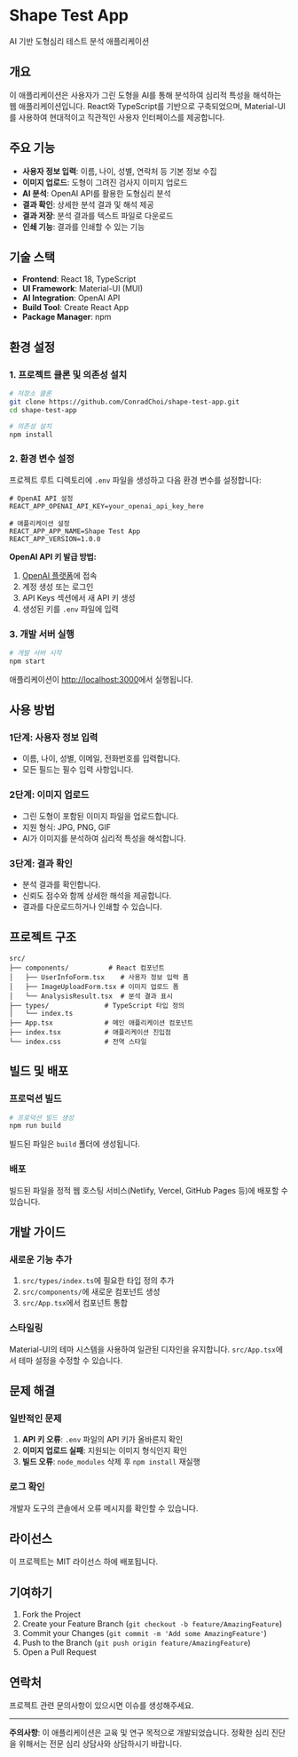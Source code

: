 # Shape Test App

AI 기반 도형심리 테스트 분석 애플리케이션

## 개요

이 애플리케이션은 사용자가 그린 도형을 AI를 통해 분석하여 심리적 특성을 해석하는 웹 애플리케이션입니다. React와 TypeScript를 기반으로 구축되었으며, Material-UI를 사용하여 현대적이고 직관적인 사용자 인터페이스를 제공합니다.

## 주요 기능

- **사용자 정보 입력**: 이름, 나이, 성별, 연락처 등 기본 정보 수집
- **이미지 업로드**: 도형이 그려진 검사지 이미지 업로드
- **AI 분석**: OpenAI API를 활용한 도형심리 분석
- **결과 확인**: 상세한 분석 결과 및 해석 제공
- **결과 저장**: 분석 결과를 텍스트 파일로 다운로드
- **인쇄 기능**: 결과를 인쇄할 수 있는 기능

## 기술 스택

- **Frontend**: React 18, TypeScript
- **UI Framework**: Material-UI (MUI)
- **AI Integration**: OpenAI API
- **Build Tool**: Create React App
- **Package Manager**: npm

## 환경 설정

### 1. 프로젝트 클론 및 의존성 설치

```bash
# 저장소 클론
git clone https://github.com/ConradChoi/shape-test-app.git
cd shape-test-app

# 의존성 설치
npm install
```

### 2. 환경 변수 설정

프로젝트 루트 디렉토리에 `.env` 파일을 생성하고 다음 환경 변수를 설정합니다:

```env
# OpenAI API 설정
REACT_APP_OPENAI_API_KEY=your_openai_api_key_here

# 애플리케이션 설정
REACT_APP_APP_NAME=Shape Test App
REACT_APP_VERSION=1.0.0
```

**OpenAI API 키 발급 방법:**
1. [OpenAI 플랫폼](https://platform.openai.com)에 접속
2. 계정 생성 또는 로그인
3. API Keys 섹션에서 새 API 키 생성
4. 생성된 키를 `.env` 파일에 입력

### 3. 개발 서버 실행

```bash
# 개발 서버 시작
npm start
```

애플리케이션이 [http://localhost:3000](http://localhost:3000)에서 실행됩니다.

## 사용 방법

### 1단계: 사용자 정보 입력
- 이름, 나이, 성별, 이메일, 전화번호를 입력합니다.
- 모든 필드는 필수 입력 사항입니다.

### 2단계: 이미지 업로드
- 그린 도형이 포함된 이미지 파일을 업로드합니다.
- 지원 형식: JPG, PNG, GIF
- AI가 이미지를 분석하여 심리적 특성을 해석합니다.

### 3단계: 결과 확인
- 분석 결과를 확인합니다.
- 신뢰도 점수와 함께 상세한 해석을 제공합니다.
- 결과를 다운로드하거나 인쇄할 수 있습니다.

## 프로젝트 구조

```
src/
├── components/          # React 컴포넌트
│   ├── UserInfoForm.tsx    # 사용자 정보 입력 폼
│   ├── ImageUploadForm.tsx # 이미지 업로드 폼
│   └── AnalysisResult.tsx  # 분석 결과 표시
├── types/              # TypeScript 타입 정의
│   └── index.ts
├── App.tsx             # 메인 애플리케이션 컴포넌트
├── index.tsx           # 애플리케이션 진입점
└── index.css           # 전역 스타일
```

## 빌드 및 배포

### 프로덕션 빌드

```bash
# 프로덕션 빌드 생성
npm run build
```

빌드된 파일은 `build` 폴더에 생성됩니다.

### 배포

빌드된 파일을 정적 웹 호스팅 서비스(Netlify, Vercel, GitHub Pages 등)에 배포할 수 있습니다.

## 개발 가이드

### 새로운 기능 추가

1. `src/types/index.ts`에 필요한 타입 정의 추가
2. `src/components/`에 새로운 컴포넌트 생성
3. `src/App.tsx`에서 컴포넌트 통합

### 스타일링

Material-UI의 테마 시스템을 사용하여 일관된 디자인을 유지합니다. `src/App.tsx`에서 테마 설정을 수정할 수 있습니다.

## 문제 해결

### 일반적인 문제

1. **API 키 오류**: `.env` 파일의 API 키가 올바른지 확인
2. **이미지 업로드 실패**: 지원되는 이미지 형식인지 확인
3. **빌드 오류**: `node_modules` 삭제 후 `npm install` 재실행

### 로그 확인

개발자 도구의 콘솔에서 오류 메시지를 확인할 수 있습니다.

## 라이선스

이 프로젝트는 MIT 라이선스 하에 배포됩니다.

## 기여하기

1. Fork the Project
2. Create your Feature Branch (`git checkout -b feature/AmazingFeature`)
3. Commit your Changes (`git commit -m 'Add some AmazingFeature'`)
4. Push to the Branch (`git push origin feature/AmazingFeature`)
5. Open a Pull Request

## 연락처

프로젝트 관련 문의사항이 있으시면 이슈를 생성해주세요.

---

**주의사항**: 이 애플리케이션은 교육 및 연구 목적으로 개발되었습니다. 정확한 심리 진단을 위해서는 전문 심리 상담사와 상담하시기 바랍니다.
